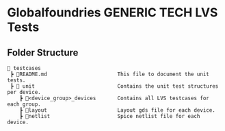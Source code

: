 # Globalfoundries GENERIC TECH LVS Tests


## Folder Structure

```text
📁 testcases
 ┣ 📜README.md                       This file to document the unit tests.
 ┣ 📁 unit                           Contains the unit test structures per device.
    ┣ 📁<device_group>_devices       Contains all LVS testcases for each group.
    ┣ 📁layout                       Layout gds file for each device.
    ┣ 📁netlist                      Spice netlist file for each device.
 ```
